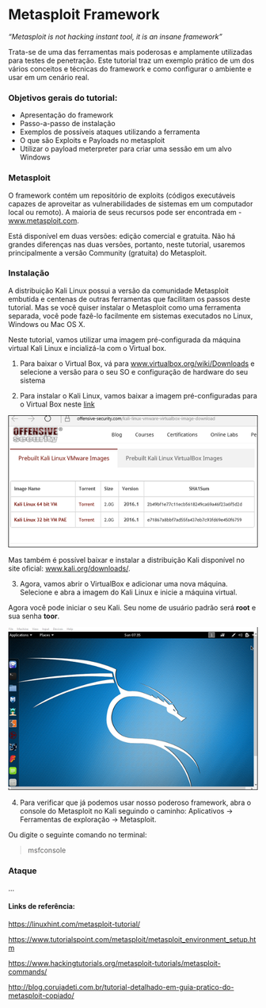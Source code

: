 # Metasploit Framework

_“Metasploit is not hacking instant tool, it is an insane framework”_


Trata-se de uma das ferramentas mais poderosas e amplamente utilizadas para testes de penetração. Este tutorial traz um exemplo prático de um dos vários conceitos e técnicas do framework e como configurar o ambiente e usar em um cenário real.

### Objetivos gerais do tutorial:

- Apresentação do framework
- Passo-a-passo de instalação
- Exemplos de possíveis ataques utilizando a ferramenta
- O que são Exploits e Payloads no metasploit
- Utilizar o payload meterpreter para criar uma sessão em um alvo Windows


### Metasploit

O framework contém um repositório de exploits (códigos executáveis capazes de aproveitar as vulnerabilidades de sistemas em um computador local ou remoto).
A maioria de seus recursos pode ser encontrada em - www.metasploit.com. 

Está disponível em duas versões: edição comercial e gratuita. Não há grandes diferenças nas duas versões, portanto, neste tutorial, usaremos principalmente a versão Community (gratuita) do Metasploit.

### Instalação

A distribuição Kali Linux possui a versão da comunidade Metasploit embutida e centenas de outras ferramentas que facilitam os passos deste tutorial. Mas se você quiser instalar o Metasploit como uma ferramenta separada, você pode fazê-lo facilmente em sistemas executados no Linux, Windows ou Mac OS X.

Neste tutorial, vamos utilizar uma imagem pré-configurada da máquina virtual Kali Linux e incializá-la com o Virtual box.

1. Para baixar o Virtual Box, vá para www.virtualbox.org/wiki/Downloads e selecione a versão para o seu SO e configuração de hardware do seu sistema

2. Para instalar o Kali Linux, vamos baixar a imagem pré-configuradas para o Virtual Box neste [link](https://www.offensive-security.com/kali-linux-vm-vmware-virtualbox-hyperv-image-download/)

![Baixar Kali Linux](img/install_kali_linux.jpg)

Mas também é possível baixar e instalar a distribuição Kali disponível no site oficial: www.kali.org/downloads/.

3. Agora, vamos abrir o VirtualBox e adicionar uma nova máquina. Selecione e abra a imagem do Kali Linux e inicie a máquina virtual.

Agora você pode iniciar o seu Kali. Seu nome de usuário padrão será **root** e sua senha **toor**.

![Baixar Kali Linux](img/start_kali_os.jpg)

4. Para verificar que já podemos usar nosso poderoso framework, abra o console do Metasploit no Kali seguindo o caminho: Aplicativos → Ferramentas de exploração → Metasploit.

Ou digite o seguinte comando no terminal:
> msfconsole

### Ataque

...



#### Links de referência:

https://linuxhint.com/metasploit-tutorial/

https://www.tutorialspoint.com/metasploit/metasploit_environment_setup.htm

https://www.hackingtutorials.org/metasploit-tutorials/metasploit-commands/

http://blog.corujadeti.com.br/tutorial-detalhado-em-guia-pratico-do-metasploit-copiado/
